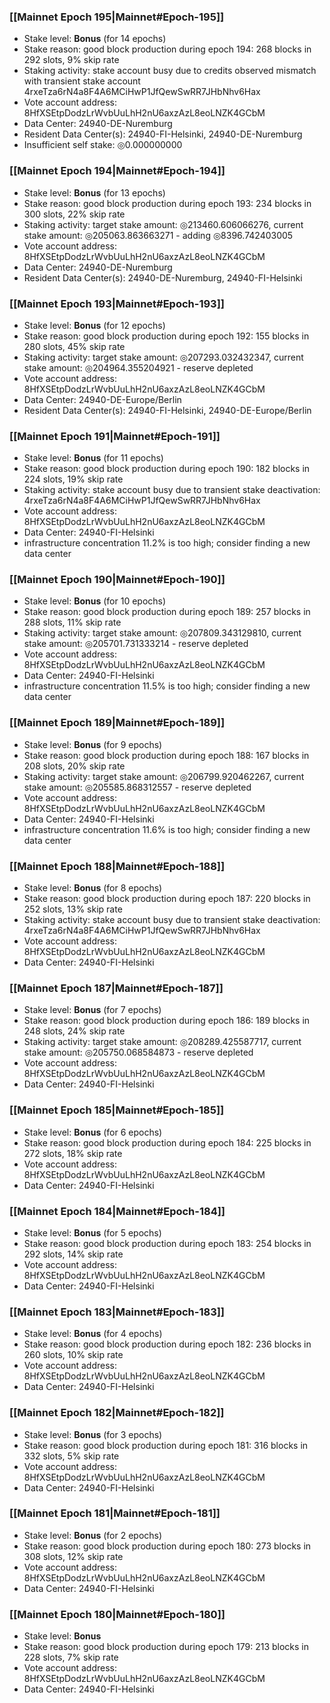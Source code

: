 ### [[Mainnet Epoch 195|Mainnet#Epoch-195]]
* Stake level: **Bonus** (for 14 epochs)
* Stake reason: good block production during epoch 194: 268 blocks in 292 slots, 9% skip rate
* Staking activity: stake account busy due to credits observed mismatch with transient stake account 4rxeTza6rN4a8F4A6MCiHwP1JfQewSwRR7JHbNhv6Hax
* Vote account address: 8HfXSEtpDodzLrWvbUuLhH2nU6axzAzL8eoLNZK4GCbM
* Data Center: 24940-DE-Nuremburg
* Resident Data Center(s): 24940-FI-Helsinki, 24940-DE-Nuremburg
* Insufficient self stake: ◎0.000000000
### [[Mainnet Epoch 194|Mainnet#Epoch-194]]
* Stake level: **Bonus** (for 13 epochs)
* Stake reason: good block production during epoch 193: 234 blocks in 300 slots, 22% skip rate
* Staking activity: target stake amount: ◎213460.606066276, current stake amount: ◎205063.863663271 - adding ◎8396.742403005
* Vote account address: 8HfXSEtpDodzLrWvbUuLhH2nU6axzAzL8eoLNZK4GCbM
* Data Center: 24940-DE-Nuremburg
* Resident Data Center(s): 24940-DE-Nuremburg, 24940-FI-Helsinki
### [[Mainnet Epoch 193|Mainnet#Epoch-193]]
* Stake level: **Bonus** (for 12 epochs)
* Stake reason: good block production during epoch 192: 155 blocks in 280 slots, 45% skip rate
* Staking activity: target stake amount: ◎207293.032432347, current stake amount: ◎204964.355204921 - reserve depleted
* Vote account address: 8HfXSEtpDodzLrWvbUuLhH2nU6axzAzL8eoLNZK4GCbM
* Data Center: 24940-DE-Europe/Berlin
* Resident Data Center(s): 24940-FI-Helsinki, 24940-DE-Europe/Berlin
### [[Mainnet Epoch 191|Mainnet#Epoch-191]]
* Stake level: **Bonus** (for 11 epochs)
* Stake reason: good block production during epoch 190: 182 blocks in 224 slots, 19% skip rate
* Staking activity: stake account busy due to transient stake deactivation: 4rxeTza6rN4a8F4A6MCiHwP1JfQewSwRR7JHbNhv6Hax
* Vote account address: 8HfXSEtpDodzLrWvbUuLhH2nU6axzAzL8eoLNZK4GCbM
* Data Center: 24940-FI-Helsinki
* infrastructure concentration 11.2% is too high; consider finding a new data center
### [[Mainnet Epoch 190|Mainnet#Epoch-190]]
* Stake level: **Bonus** (for 10 epochs)
* Stake reason: good block production during epoch 189: 257 blocks in 288 slots, 11% skip rate
* Staking activity: target stake amount: ◎207809.343129810, current stake amount: ◎205701.731333214 - reserve depleted
* Vote account address: 8HfXSEtpDodzLrWvbUuLhH2nU6axzAzL8eoLNZK4GCbM
* Data Center: 24940-FI-Helsinki
* infrastructure concentration 11.5% is too high; consider finding a new data center
### [[Mainnet Epoch 189|Mainnet#Epoch-189]]
* Stake level: **Bonus** (for 9 epochs)
* Stake reason: good block production during epoch 188: 167 blocks in 208 slots, 20% skip rate
* Staking activity: target stake amount: ◎206799.920462267, current stake amount: ◎205585.868312557 - reserve depleted
* Vote account address: 8HfXSEtpDodzLrWvbUuLhH2nU6axzAzL8eoLNZK4GCbM
* Data Center: 24940-FI-Helsinki
* infrastructure concentration 11.6% is too high; consider finding a new data center
### [[Mainnet Epoch 188|Mainnet#Epoch-188]]
* Stake level: **Bonus** (for 8 epochs)
* Stake reason: good block production during epoch 187: 220 blocks in 252 slots, 13% skip rate
* Staking activity: stake account busy due to transient stake deactivation: 4rxeTza6rN4a8F4A6MCiHwP1JfQewSwRR7JHbNhv6Hax
* Vote account address: 8HfXSEtpDodzLrWvbUuLhH2nU6axzAzL8eoLNZK4GCbM
* Data Center: 24940-FI-Helsinki
### [[Mainnet Epoch 187|Mainnet#Epoch-187]]
* Stake level: **Bonus** (for 7 epochs)
* Stake reason: good block production during epoch 186: 189 blocks in 248 slots, 24% skip rate
* Staking activity: target stake amount: ◎208289.425587717, current stake amount: ◎205750.068584873 - reserve depleted
* Vote account address: 8HfXSEtpDodzLrWvbUuLhH2nU6axzAzL8eoLNZK4GCbM
* Data Center: 24940-FI-Helsinki
### [[Mainnet Epoch 185|Mainnet#Epoch-185]]
* Stake level: **Bonus** (for 6 epochs)
* Stake reason: good block production during epoch 184: 225 blocks in 272 slots, 18% skip rate
* Vote account address: 8HfXSEtpDodzLrWvbUuLhH2nU6axzAzL8eoLNZK4GCbM
* Data Center: 24940-FI-Helsinki
### [[Mainnet Epoch 184|Mainnet#Epoch-184]]
* Stake level: **Bonus** (for 5 epochs)
* Stake reason: good block production during epoch 183: 254 blocks in 292 slots, 14% skip rate
* Vote account address: 8HfXSEtpDodzLrWvbUuLhH2nU6axzAzL8eoLNZK4GCbM
* Data Center: 24940-FI-Helsinki
### [[Mainnet Epoch 183|Mainnet#Epoch-183]]
* Stake level: **Bonus** (for 4 epochs)
* Stake reason: good block production during epoch 182: 236 blocks in 260 slots, 10% skip rate
* Vote account address: 8HfXSEtpDodzLrWvbUuLhH2nU6axzAzL8eoLNZK4GCbM
* Data Center: 24940-FI-Helsinki
### [[Mainnet Epoch 182|Mainnet#Epoch-182]]
* Stake level: **Bonus** (for 3 epochs)
* Stake reason: good block production during epoch 181: 316 blocks in 332 slots, 5% skip rate
* Vote account address: 8HfXSEtpDodzLrWvbUuLhH2nU6axzAzL8eoLNZK4GCbM
* Data Center: 24940-FI-Helsinki
### [[Mainnet Epoch 181|Mainnet#Epoch-181]]
* Stake level: **Bonus** (for 2 epochs)
* Stake reason: good block production during epoch 180: 273 blocks in 308 slots, 12% skip rate
* Vote account address: 8HfXSEtpDodzLrWvbUuLhH2nU6axzAzL8eoLNZK4GCbM
* Data Center: 24940-FI-Helsinki
### [[Mainnet Epoch 180|Mainnet#Epoch-180]]
* Stake level: **Bonus**
* Stake reason: good block production during epoch 179: 213 blocks in 228 slots, 7% skip rate
* Vote account address: 8HfXSEtpDodzLrWvbUuLhH2nU6axzAzL8eoLNZK4GCbM
* Data Center: 24940-FI-Helsinki